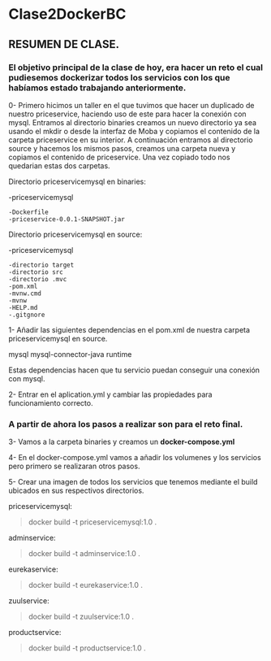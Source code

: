 # Clase2DockerBC

## RESUMEN DE CLASE.


### El objetivo principal de la clase de hoy, era hacer un reto el cual pudiesemos dockerizar todos los servicios con los que habíamos estado trabajando anteriormente.

0- Primero hicimos un taller en el que tuvimos que hacer un duplicado de nuestro priceservice, haciendo uso de este para hacer la conexión con mysql.
  Entramos al directorio binaries creamos un nuevo directorio ya sea usando el mkdir o desde la interfaz de Moba y copiamos el contenido de la carpeta priceservice en
  su interior. A continuación entramos al directorio source y hacemos los mismos pasos, creamos una carpeta nueva y copiamos el contenido de priceservice.
  Una vez copiado todo nos quedarian estas dos carpetas.
  
  
  Directorio priceservicemysql en binaries:
  
  
  -priceservicemysql


    -Dockerfile
    -priceservice-0.0.1-SNAPSHOT.jar
    
    
 Directorio priceservicemysql en source:
 
 
 -priceservicemysql
 
 
    -directorio target
    -directorio src
    -directorio .mvc
    -pom.xml
    -mvnw.cmd
    -mvnw
    -HELP.md
    -.gitgnore


1- Añadir las siguientes dependencias en el pom.xml de nuestra carpeta priceservicemysql en source.
 
 
  <dependency>
  <groupId>mysql</groupId>
  <artifactId>mysql-connector-java</artifactId>
  <scope>runtime</scope>
  </dependency>
  
  Estas dependencias hacen que tu servicio puedan conseguir una conexión con mysql.
  
  
 2- Entrar en el aplication.yml y cambiar las propiedades para funcionamiento correcto.
 
 ### A partir de ahora los pasos a realizar son para el reto final.
 
 3- Vamos a la carpeta binaries y creamos un **docker-compose.yml**
 
 4- En el docker-compose.yml vamos a añadir los volumenes y los servicios pero primero se realizaran otros pasos.
 
 5- Crear una imagen de todos los servicios que tenemos mediante el build ubicados en sus respectivos directorios.
 
 priceservicemysql:
 > docker build -t priceservicemysql:1.0 .

 adminservice:
 > docker build -t adminservice:1.0 .

 eurekaservice:
 > docker build -t eurekaservice:1.0 .

 zuulservice:
 > docker build -t zuulservice:1.0 .

 productservice:
 > docker build -t productservice:1.0 .




